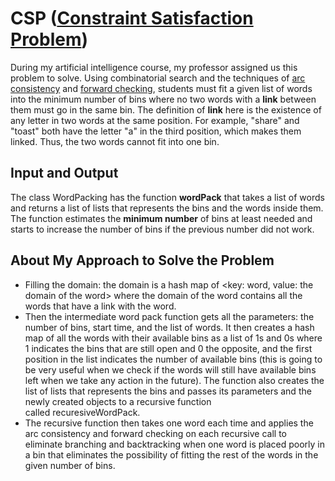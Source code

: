 # CSP ([Constraint Satisfaction Problem](https://en.wikipedia.org/wiki/Constraint_satisfaction_problem))

During my artificial intelligence course, my professor assigned us this problem to solve. Using combinatorial search and the techniques of [arc consistency](https://en.wikipedia.org/wiki/Local_consistency#Arc_consistency) and [forward checking](https://en.wikipedia.org/wiki/Look-ahead_(backtracking)), students must fit a given list of words into the minimum number of bins where no two words with a **link** between them must go in the same bin. The definition of **link** here is the existence of any letter in two words at the same position. For example, "share" and "toast" both have the letter "a" in the third position, which makes them linked. Thus, the two words cannot fit into one bin. 

## Input and Output

The class WordPacking has the function **wordPack** that takes a list of words and returns a list of lists that represents the bins and the words inside them. The function estimates the **minimum number** of bins at least needed and starts to increase the number of bins if the previous number did not work.


## About My Approach to Solve the Problem

- Filling the domain: the domain is a hash map of <key: word, value: the domain of the word> where the domain of the word contains all the words that have a link with the word.
- Then the intermediate word pack function gets all the parameters: the number of bins, start time, and the list of words. It then creates a hash map of all the words with their available bins as a list of 1s and 0s where 1 indicates the bins that are still open and 0 the opposite, and the first position in the list indicates the number of available bins (this is going to be very useful when we check if the words will still have available bins left when we take any action in the future). The function also creates the list of lists that represents the bins and passes its parameters and the newly created objects to a recursive function called recuresiveWordPack.
- The recursive function then takes one word each time and applies the arc consistency and forward checking on each recursive call to eliminate branching and backtracking when one word is placed poorly in a bin that eliminates the possibility of fitting the rest of the words in the given number of bins.
